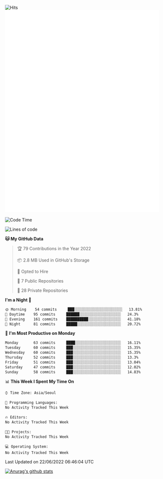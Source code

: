 ![Hits](https://hits.seeyoufarm.com/api/count/incr/badge.svg?url=https%3A%2F%2Fgithub.com%2Fkokose1234&count_bg=%2379C83D&title_bg=%23555555&icon=apple.svg&icon_color=%23E7E7E7&title=hits&edge_flat=false)
<br/>
![Metrics](https://github.com/kokose1234/kokose1234/blob/main/github-metrics.svg)

<!--START_SECTION:waka-->
![Code Time](http://img.shields.io/badge/Code%20Time-648%20hrs%2043%20mins-blue)

![Lines of code](https://img.shields.io/badge/From%20Hello%20World%20I%27ve%20Written-940%20Thousand%20lines%20of%20code-blue)

**🐱 My GitHub Data** 

> 🏆 79 Contributions in the Year 2022
 > 
> 📦 2.8 MB Used in GitHub's Storage 
 > 
> 💼 Opted to Hire
 > 
> 📜 7 Public Repositories 
 > 
> 🔑 28 Private Repositories  
 > 
**I'm a Night 🦉** 

```text
🌞 Morning    54 commits     ███░░░░░░░░░░░░░░░░░░░░░░   13.81% 
🌆 Daytime    95 commits     ██████░░░░░░░░░░░░░░░░░░░   24.3% 
🌃 Evening    161 commits    ██████████░░░░░░░░░░░░░░░   41.18% 
🌙 Night      81 commits     █████░░░░░░░░░░░░░░░░░░░░   20.72%

```
📅 **I'm Most Productive on Monday** 

```text
Monday       63 commits     ████░░░░░░░░░░░░░░░░░░░░░   16.11% 
Tuesday      60 commits     ███░░░░░░░░░░░░░░░░░░░░░░   15.35% 
Wednesday    60 commits     ███░░░░░░░░░░░░░░░░░░░░░░   15.35% 
Thursday     52 commits     ███░░░░░░░░░░░░░░░░░░░░░░   13.3% 
Friday       51 commits     ███░░░░░░░░░░░░░░░░░░░░░░   13.04% 
Saturday     47 commits     ███░░░░░░░░░░░░░░░░░░░░░░   12.02% 
Sunday       58 commits     ███░░░░░░░░░░░░░░░░░░░░░░   14.83%

```


📊 **This Week I Spent My Time On** 

```text
⌚︎ Time Zone: Asia/Seoul

💬 Programming Languages: 
No Activity Tracked This Week

🔥 Editors: 
No Activity Tracked This Week

🐱‍💻 Projects: 
No Activity Tracked This Week

💻 Operating System: 
No Activity Tracked This Week

```


 Last Updated on 22/06/2022 06:46:04 UTC
<!--END_SECTION:waka-->

[![Anurag's github stats](https://github-readme-stats.vercel.app/api?username=kokose1234&theme=dracula)](https://github.com/anuraghazra/github-readme-stats)



	
